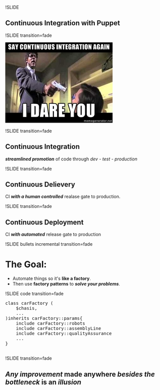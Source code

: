!SLIDE 
## Continuous Integration with Puppet  

!SLIDE transition=fade

![this](cont_integration_dare.jpg) 

!SLIDE transition=fade

## Continuous Integration

***streamlined promotion*** of code through *dev - test - production* 

!SLIDE transition=fade

## Continuous Delievery

CI ***with a human controlled*** realase gate to production.

!SLIDE transition=fade

## Continuous Deployment

CI ***with automated*** release gate to production

!SLIDE bullets incremental transition=fade

# The Goal: 
* Automate things so it's **like a factory**.
* Then use **factory patterns** to ***solve your problems***.

!SLIDE code transition=fade

<pre class="sh_Puppet">
class carFactory (
	$chasis,
	...
)inherits carFactory::params{	
	include carFactory::robots
	include carFactory::assemblyLine
	include carFactory::qualityAssurance
	...
}

</pre>

!SLIDE transition=fade

## ***Any improvement*** made anywhere ***besides the bottleneck*** is an ***illusion***


